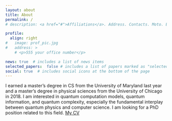 ```yaml
---
layout: about
title: About
permalink: /
# description: <a href="#">Affiliations</a>. Address. Contacts. Moto. Etc.

profile:
  align: right
#   image: prof_pic.jpg
#   address: >
    # <p>555 your office number</p>

news: true  # includes a list of news items
selected_papers:  false # includes a list of papers marked as "selected={true}"
social: true  # includes social icons at the bottom of the page
---
```

<!-- My name is Jue Xu.  -->
I earned a master’s degree in CS from the University of Maryland last year and a master’s degree in physical sciences from the University of Chicago in 2018. I am interested in quantum computation models, quantum information, and quantum complexity, especially the fundamental interplay between quantum physics and computer science. I am looking for a PhD position related to this field.
[My CV](/assets/pdf/CV.pdf)

<!-- Write your biography here. Tell the world about yourself. Link to your favorite [subreddit](http://reddit.com). You can put a picture in, too. The code is already in, just name your picture `prof_pic.jpg` and put it in the `img/` folder.

Put your address / P.O. box / other info right below your picture. You can also disable any these elements by editing `profile` property of the YAML header of your `_pages/about.md`. Edit `_bibliography/papers.bib` and Jekyll will render your [publications page](/al-folio/publications/) automatically.

Link to your social media connections, too. This theme is set up to use [Font Awesome icons](http://fortawesome.github.io/Font-Awesome/) and [Academicons](https://jpswalsh.github.io/academicons/), like the ones below. Add your Facebook, Twitter, LinkedIn, Google Scholar, or just disable all of them. -->
